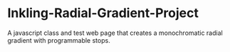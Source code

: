 Inkling-Radial-Gradient-Project
===============================

A javascript class and test web page that creates a monochromatic radial gradient with programmable stops.